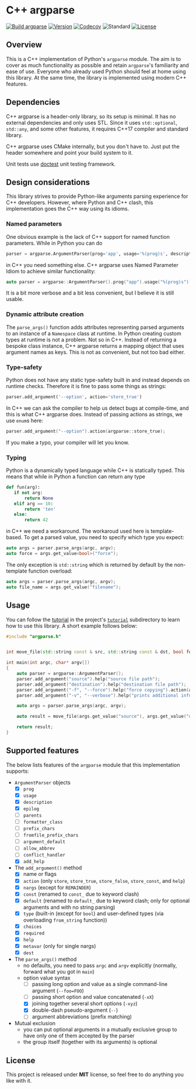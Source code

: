 # C++ argparse

[![Build argparse](https://github.com/kkarbowiak/cpp-argparse/actions/workflows/ci.yml/badge.svg)](https://github.com/kkarbowiak/cpp-argparse/actions/workflows/ci.yml)
[![Version](https://img.shields.io/github/v/tag/kkarbowiak/cpp-argparse?sort=semver)](https://github.com/kkarbowiak/cpp-argparse/releases)
[![Codecov](https://codecov.io/gh/kkarbowiak/cpp-argparse/branch/master/graph/badge.svg)](https://codecov.io/gh/kkarbowiak/cpp-argparse)
![Standard](https://img.shields.io/badge/C%2B%2B-17-blue)
[![License](https://img.shields.io/github/license/kkarbowiak/cpp-argparse)](https://github.com/kkarbowiak/cpp-argparse/blob/master/LICENSE.md)

## Overview

This is a C++ implementation of Python's `argparse` module. The aim is to cover as much functionality as possible and retain `argparse`'s familiarity and ease of use. Everyone who already used Python should feel at home using this library. At the same time, the library is implemented using modern C++ features.

## Dependencies

C++ argparse is a header-only library, so its setup is minimal. It has no external dependencies and only uses STL. Since it uses `std::optional`, `std::any`, and some other features, it requires C++17 compiler and standard library.

C++ argparse uses CMake internally, but you don't have to. Just put the header somewhere and point your build system to it.

Unit tests use [doctest](https://github.com/onqtam/doctest) unit testing framework.

## Design considerations

This library strives to provide Python-like arguments parsing experience for C++ developers. However, where Python and C++ clash, this implementation goes the C++ way using its idioms.

### Named parameters

One obvious example is the lack of C++ support for named function parameters. While in Python you can do

```python
parser = argparse.ArgumentParser(prog='app', usage='%(prog)s', description='Showcase app')
```

in C++ you need something else. C++ argparse uses Named Parameter Idiom to achieve similar functionality:

```c++
auto parser = argparse::ArgumentParser().prog("app").usage("%(prog)s").description("Showcase app");
```

It is a bit more verbose and a bit less convenient, but I believe it is still usable.

### Dynamic attribute creation

The `parse_args()` function adds attributes representing parsed arguments to an instance of a `Namespace` class at runtime. In Python creating custom types at runtime is not a problem. Not so in C++. Instead of returning a bespoke class instance, C++ argparse returns a mapping object that uses argument names as keys. This is not as convenient, but not too bad either.

### Type-safety

Python does not have any static type-safety built in and instead depends on runtime checks. Therefore it is fine to pass some things as strings:

```python
parser.add_argument('--option', action='store_true')
```

In C++ we can ask the compiler to help us detect bugs at compile-time, and this is what C++ argparse does. Instead of passing actions as strings, we use `enum`s here:

```c++
parser.add_argument("--option").action(argparse::store_true);
```

If you make a typo, your compiler will let you know.

### Typing

Python is a dynamically typed language while C++ is statically typed. This means that while in Python a function can return any type

```python
def fun(arg):
   if not arg:
       return None
   elif arg == 10:
       return 'ten'
   else:
       return 42
```

in C++ we need a workaround. The workaroud used here is template-based. To get a parsed value, you need to specify which type you expect:

```c++
auto args = parser.parse_args(argc, argv);
auto force = args.get_value<bool>("force");
```

The only exception is `std::string` which is returned by default by the non-template function overload:

```c++
auto args = parser.parse_args(argc, argv);
auto file_name = args.get_value("filename");
```

## Usage

You can follow the [tutorial](tutorial/readme.md) in the project's [`tutorial`](tutorial) subdirectory to learn how to use this library. A short example follows below:

```c++
#include "argparse.h"


int move_file(std::string const & src, std::string const & dst, bool force, bool verbose);

int main(int argc, char* argv[])
{
    auto parser = argparse::ArgumentParser();
    parser.add_argument("source").help("source file path");
    parser.add_argument("destination").help("destination file path");
    parser.add_argument("-f", "--force").help("force copying").action(argparse::store_true);
    parser.add_argument("-v", "--verbose").help("prints additional information").action(argparse::store_true);

    auto args = parser.parse_args(argc, argv);

    auto result = move_file(args.get_value("source"), args.get_value("destination"), args.get_value<bool>("force"), args.get_value<bool>("verbose"));

    return result;
}
```

## Supported features

The below lists features of the `argparse` module that this implementation supports:
* `ArgumentParser` objects
   * [x] `prog`
   * [x] `usage`
   * [x] `description`
   * [x] `epilog`
   * [ ] `parents`
   * [ ] `formatter_class`
   * [ ] `prefix_chars`
   * [ ] `fromfile_prefix_chars`
   * [ ] `argument_default`
   * [ ] `allow_abbrev`
   * [ ] `conflict_handler`
   * [x] `add_help`

* The `add_argument()` method
   * [x] name or flags
   * [x] `action` (only `store`, `store_true`, `store_false`, `store_const`, and `help`)
   * [x] `nargs` (except for `REMAINDER`)
   * [x] `const` (renamed to `const_` due to keyword clash)
   * [x] `default` (renamed to `default_` due to keyword clash; only for optional arguments and with no string parsing)
   * [x] `type` (built-in (except for `bool`) and user-defined types (via overloading `from_string` function))
   * [x] `choices`
   * [x] `required`
   * [x] `help`
   * [x] `metavar` (only for single nargs)
   * [x] `dest`

* The `parse_args()` method
   * no defaults, you need to pass `argc` and `argv` explicitly (normally, forward what you got in `main`)
   * option value syntax
      * [ ] passing long option and value as a single command-line argument (`--foo=FOO`)
      * [ ] passing short option and value concatenated (`-xX`)
      * [x] joining together several short options (`-xyz`)
      * [x] double-dash pseudo-argument (`--`)
      * [ ] argument abbreviations (prefix matching)

* Mutual exclusion
   * you can put optional arguments in a mutually exclusive group to have only one of them accepted by the parser
   * the group itself (together with its arguments) is optional

## License

This project is released under **MIT** license, so feel free to do anything you like with it.
